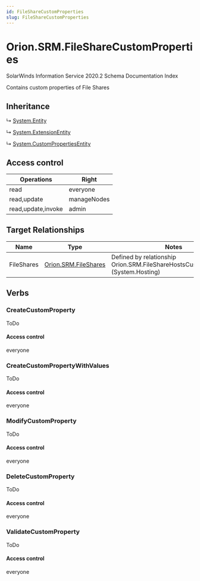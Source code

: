 ```yaml
---
id: FileShareCustomProperties
slug: FileShareCustomProperties
---
```


# Orion.SRM.FileShareCustomProperties

SolarWinds Information Service 2020.2 Schema Documentation Index

Contains custom properties of File Shares

## Inheritance

↳ [System.Entity](./../System/Entity)

↳ [System.ExtensionEntity](./../System/ExtensionEntity)

↳ [System.CustomPropertiesEntity](./../System/CustomPropertiesEntity)

## Access control

| Operations | Right |
| ------ | ------ |
| read | everyone |
| read,update | manageNodes |
| read,update,invoke | admin |

## Target Relationships

| Name | Type | Notes |
| ------ | ------ | ------ |
| FileShares | [Orion.SRM.FileShares](./../Orion.SRM/FileShares) | Defined by relationship Orion.SRM.FileShareHostsCustomProperties (System.Hosting) |

## Verbs

### CreateCustomProperty

ToDo

#### Access control

everyone

### CreateCustomPropertyWithValues

ToDo

#### Access control

everyone

### ModifyCustomProperty

ToDo

#### Access control

everyone

### DeleteCustomProperty

ToDo

#### Access control

everyone

### ValidateCustomProperty

ToDo

#### Access control

everyone

